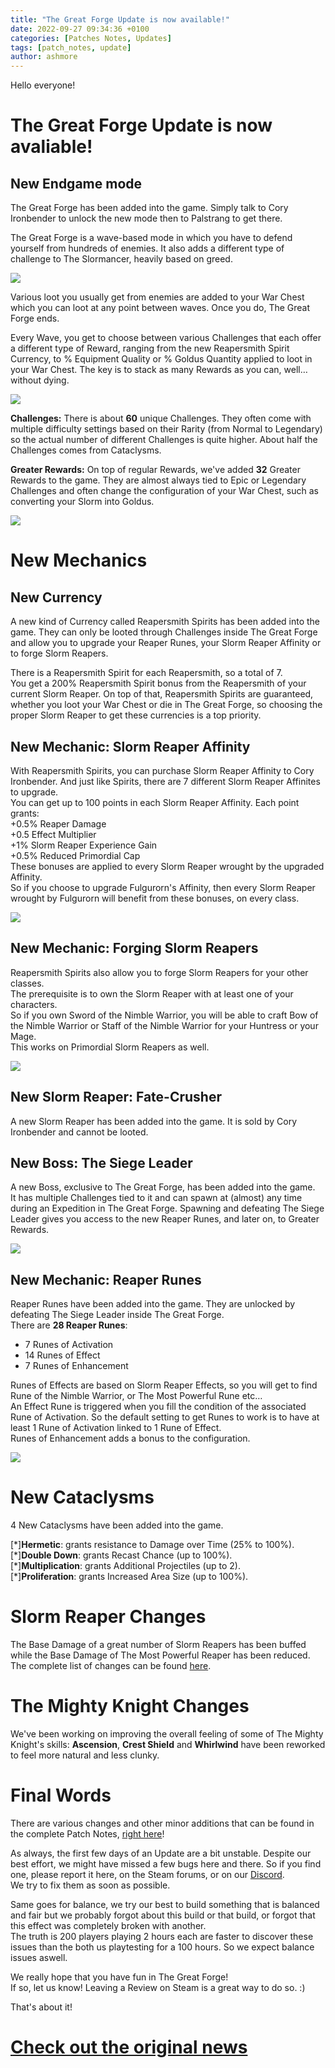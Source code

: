 ```yaml
---
title: "The Great Forge Update is now available!"
date: 2022-09-27 09:34:36 +0100
categories: [Patches Notes, Updates]
tags: [patch_notes, update]
author: ashmore
---
```

Hello everyone!  
  
The Great Forge Update is now avaliable!
========================================

  
New Endgame mode
----------------

  
The Great Forge has been added into the game. Simply talk to Cory Ironbender to unlock the new mode then to Palstrang to get there.  
  
The Great Forge is a wave-based mode in which you have to defend yourself from hundreds of enemies. It also adds a different type of challenge to The Slormancer, heavily based on greed.  
  
![](/assets/patch_notes/2575bf417aa213ed6909922c53c41e946707c2e7)  
  
Various loot you usually get from enemies are added to your War Chest which you can loot at any point between waves. Once you do, The Great Forge ends.  
  
Every Wave, you get to choose between various Challenges that each offer a different type of Reward, ranging from the new Reapersmith Spirit Currency, to % Equipment Quality or % Goldus Quantity applied to loot in your War Chest. The key is to stack as many Rewards as you can, well… without dying.  
  
![](/assets/patch_notes/0cd1491b14ed8be953cca1436da0a7a067e28e34)  
  
**Challenges:** There is about **60** unique Challenges. They often come with multiple difficulty settings based on their Rarity (from Normal to Legendary) so the actual number of different Challenges is quite higher. About half the Challenges comes from Cataclysms.  
  
**Greater Rewards:** On top of regular Rewards, we've added **32** Greater Rewards to the game. They are almost always tied to Epic or Legendary Challenges and often change the configuration of your War Chest, such as converting your Slorm into Goldus.  
  
![](/assets/patch_notes/456703eb2f8f9de1eb2a1fffdacad16dcf78fb31)  
  
New Mechanics
=============

  
New Currency
------------

  
A new kind of Currency called Reapersmith Spirits has been added into the game. They can only be looted through Challenges inside The Great Forge and allow you to upgrade your Reaper Runes, your Slorm Reaper Affinity or to forge Slorm Reapers.  
  
There is a Reapersmith Spirit for each Reapersmith, so a total of 7.   
You get a 200% Reapersmith Spirit bonus from the Reapersmith of your current Slorm Reaper. On top of that, Reapersmith Spirits are guaranteed, whether you loot your War Chest or die in The Great Forge, so choosing the proper Slorm Reaper to get these currencies is a top priority.  
  
New Mechanic: Slorm Reaper Affinity
-----------------------------------

  
With Reapersmith Spirits, you can purchase Slorm Reaper Affinity to Cory Ironbender. And just like Spirits, there are 7 different Slorm Reaper Affinites to upgrade.  
You can get up to 100 points in each Slorm Reaper Affinity. Each point grants:  
+0.5% Reaper Damage  
+0.5 Effect Multiplier  
+1% Slorm Reaper Experience Gain  
+0.5% Reduced Primordial Cap  
These bonuses are applied to every Slorm Reaper wrought by the upgraded Affinity.  
So if you choose to upgrade Fulgurorn's Affinity, then every Slorm Reaper wrought by Fulgurorn will benefit from these bonuses, on every class.  
  
![](/assets/patch_notes/1dd2e7caa6539db990087dc930e3ba17239c3eb5)  
  
New Mechanic: Forging Slorm Reapers
-----------------------------------

  
Reapersmith Spirits also allow you to forge Slorm Reapers for your other classes.  
The prerequisite is to own the Slorm Reaper with at least one of your characters.  
So if you own Sword of the Nimble Warrior, you will be able to craft Bow of the Nimble Warrior or Staff of the Nimble Warrior for your Huntress or your Mage.   
This works on Primordial Slorm Reapers as well.  
  
![](/assets/patch_notes/e22430c92d44268681a8696a812ba73037d87250)  
  
New Slorm Reaper: Fate-Crusher
------------------------------

  
A new Slorm Reaper has been added into the game. It is sold by Cory Ironbender and cannot be looted.  
  
New Boss: The Siege Leader
--------------------------

  
A new Boss, exclusive to The Great Forge, has been added into the game.  
It has multiple Challenges tied to it and can spawn at (almost) any time during an Expedition in The Great Forge. Spawning and defeating The Siege Leader gives you access to the new Reaper Runes, and later on, to Greater Rewards.  
  
![](/assets/patch_notes/cfd6b119f3f58e4414fb37c4596b86f9b59714d6)  
  
New Mechanic: Reaper Runes
--------------------------

  
Reaper Runes have been added into the game. They are unlocked by defeating The Siege Leader inside The Great Forge.   
There are **28 Reaper Runes**:  
* 7 Runes of Activation
* 14 Runes of Effect
* 7 Runes of Enhancement

Runes of Effects are based on Slorm Reaper Effects, so you will get to find Rune of the Nimble Warrior, or The Most Powerful Rune etc…  
An Effect Rune is triggered when you fill the condition of the associated Rune of Activation. So the default setting to get Runes to work is to have at least 1 Rune of Activation linked to 1 Rune of Effect.  
Runes of Enhancement adds a bonus to the configuration.  
  
![](/assets/patch_notes/25fb30769a6bc3df578ceb47fd64a7960d412ac6)  
  
New Cataclysms
==============

  
4 New Cataclysms have been added into the game.  
  
[\*]**Hermetic**: grants resistance to Damage over Time (25% to 100%).  
[\*]**Double Down**: grants Recast Chance (up to 100%).  
[\*]**Multiplication**: grants Additional Projectiles (up to 2).  
[\*]**Proliferation**: grants Increased Area Size (up to 100%).  

  
  
Slorm Reaper Changes
====================

  
The Base Damage of a great number of Slorm Reapers has been buffed while the Base Damage of The Most Powerful Reaper has been reduced. The complete list of changes can be found [here](https://store.steampowered.com/news/app/1104280/view/3310732036330502131).  
  
The Mighty Knight Changes
=========================

  
We've been working on improving the overall feeling of some of The Mighty Knight's skills: **Ascension**, **Crest Shield** and **Whirlwind** have been reworked to feel more natural and less clunky.  
  
Final Words
===========

  
There are various changes and other minor additions that can be found in the complete Patch Notes, [right here](https://store.steampowered.com/news/app/1104280/view/3310732036330502131)!  
  
As always, the first few days of an Update are a bit unstable. Despite our best effort, we might have missed a few bugs here and there. So if you find one, please report it here, on the Steam forums, or on our [Discord](https://discord.com/invite/tkYxSuB).  
We try to fix them as soon as possible.  
  
Same goes for balance, we try our best to build something that is balanced and fair but we probably forgot about this build or that build, or forgot that this effect was completely broken with another.  
The truth is 200 players playing 2 hours each are faster to discover these issues than the both us playtesting for a 100 hours. So we expect balance issues aswell.   
  
We really hope that you have fun in The Great Forge!   
If so, let us know! Leaving a Review on Steam is a great way to do so. :)  
  
That's about it!

# <a href="https://steamstore-a.akamaihd.net/news/externalpost/steam_community_announcements/4589754330749397876" target="_blank">Check out the original news</a>